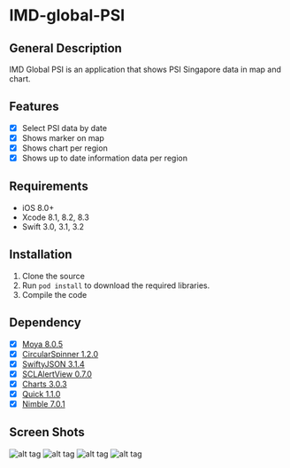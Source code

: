 # IMD-global-PSI

## General Description
IMD Global PSI is an application that shows PSI Singapore data in map and chart.

## Features

- [x] Select PSI data by date
- [x] Shows marker on map
- [x] Shows chart per region
- [x] Shows up to date information data per region

## Requirements

- iOS 8.0+
- Xcode 8.1, 8.2, 8.3
- Swift 3.0, 3.1, 3.2

## Installation
1. Clone the source
2. Run `pod install` to download the required libraries.
3. Compile the code

## Dependency
- [x] [Moya 8.0.5](https://github.com/Alamofire/Alamofire)
- [x] [CircularSpinner 1.2.0](https://github.com/taglia3/CircularSpinner)
- [x] [SwiftyJSON 3.1.4](https://github.com/SwiftyJSON/SwiftyJSON)
- [x] [SCLAlertView 0.7.0](https://github.com/vikmeup/SCLAlertView-Swift)
- [x] [Charts 3.0.3](https://github.com/danielgindi/Charts)
- [x] [Quick 1.1.0](https://github.com/Quick/Quick)
- [x] [Nimble 7.0.1](https://github.com/Quick/Nimble)

## Screen Shots

![alt tag](https://github.com/agilfebrianistian/IMD-global-PSI/blob/master/Screen%20Shot%20Map%20Page%201.png)
![alt tag](https://github.com/agilfebrianistian/IMD-global-PSI/blob/master/Screen%20Shot%20Map%20Page%202.png)
![alt tag](https://github.com/agilfebrianistian/IMD-global-PSI/blob/master/Screen%20Shot%20Details%20Page%201.png)
![alt tag](https://github.com/agilfebrianistian/IMD-global-PSI/blob/master/Screen%20Shot%20Details%20Page%202.png)

